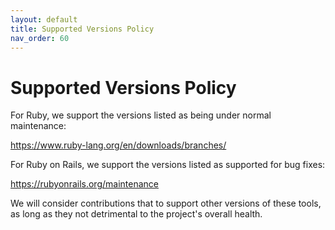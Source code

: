 ```yaml
---
layout: default
title: Supported Versions Policy
nav_order: 60
---
```


# Supported Versions Policy

For Ruby, we support the versions listed as being under normal maintenance:

https://www.ruby-lang.org/en/downloads/branches/

For Ruby on Rails, we support the versions listed as supported for bug fixes:

https://rubyonrails.org/maintenance

We will consider contributions that to support other versions of these tools, as long as they not detrimental to the project's overall health.

